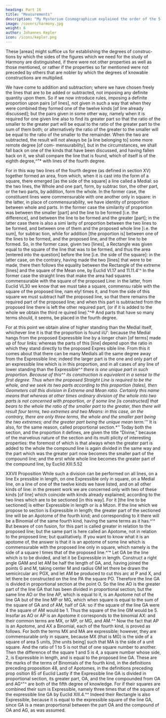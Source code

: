 ```yaml
---
heading: Part 16
title: "Measurements"
description: "My Mysterium Cosmographicum explained the order of the 5 solids in the world"
image: /covers/harmony.jpg
weight: 6
author: Johannes Kepler
icon: /icons/kepler.png
---
```



<!-- XVI Definition and Comparison -->

These [areas] might suffice us for establishing the degrees of construc­
tions by which the sides of the figures which we need for the study
of Harmony are distinguished, if there were not other properties as
well as those mentioned, or rather if the properties so far mentioned
were not preceded by others that are nobler by which the degrees of
knowable constructions are multiplied.

We have come to addition and subtraction; where we have chosen freely the lines that are to be added or subtracted, not imposing any definite quantity upon them. So if we now introduce rules, imposing a definite proportion upon pairs [of lines], not given in such a way that when they were combined they formed one of the twelve kinds
[of line already discussed]; but the pairs given in some other way, namely
when it is required for one given line also to find its greater part so
that the ratio of the smaller to the greater part will be equal to the
ratio of the greater part to the sum of them both; or alternatively the
ratio of the greater to the smaller will be equal to the ratio of the
smaller to the remainder. When the two are subtracted, the result will
not always be [a line belonging to] some more remote degree [of com-
mensurability], but in the circumstances, we shall fall back on one
of the kinds that have been discussed, and having fallen back on it,
we shall compare the line that is found, which of itself is of the eighth
degree,^"* with lines of the fourth degree.

For in this way two lines of the fourth degree (as defined in section XV) together formed an area, from which, when it is cast into the form of a square, there emerged [as the side of the square] a line called
a Medial: so the two lines, the Whole and one part, form, by subtrac­
tion, the other part, or the two parts, by addition, form the whole.
In the former case, the constituent lines were commensurable with
one another only in square: in the latter, in place of commensurability,
we have identity of proportion between whole and parts. In the former
case the similarity of proportion was between the smaller [part] and
the line to be formed [i.e. the difference], and between the line to be
formed and the greater [part]; in the latter case there is also a simi­
larity of proportion between the two lines to be formed, and between
one of them and the proposed whole line [i.e. the sum], for subtrac­
tion, while for addition [the proportion is] between one of the lines
to be formed, and the proposed line, and the other line to be formed.
So, in the former case, given two [lines], a Rectangle was given equal
to the square of the line that was to be formed, and thus the area [entered
into the question] before the line [i.e. the side of the square]: in the latter case, on the contrary, having made the two [lines] that were to
be made, there then follows the equality between the Rectangle of the
extreme [lines] and the square of the Mean one, by Euclid VI.17 and
11.11.4'^
In the former case the straight lines that make the area had squares
commensurable with the square of the proposed Line: in the latter,
from Euclid VL30 we know that we must take a square, commensu­
rable with the square of the proposed line, nam ely! times it, and from
the side of this square we must subtract half the proposed line, so
that there remains the required part of the proposed line; and when
this part is subtracted from the proposed line there is left the other
required part, (or if it is added to the whole we obtain the third re­
quired line)."^® And parts that have so many terms should, it seems,
be placed in the fourth degree.

For at this point we obtain aline of higher standing than the Medial
itself, whichever line it is that the proportion is found iiU': because
the Medial hangs from the proposed Expressible line by a longer chain
[of terms] made up of four links: whereas the parts of this [line] depend
upon the ratio in which they stand directly to the proposed Expres­
sible line. From this it comes about that there can be many Medials
all the same degree away from the Expressible line; indeed the larger
part is the one and only part of an expressible line which is in this
proportion, and in all cases of any line of lower standing than the
Expressible^*^ there is one unique part in such proportion. Because
of this^^ its construction is equivalent in a sense to the first degree.
Thus when the proposed Straight Line is required to be the whole,
and we seek its two parts according to this proportion {tales), then
Geometers call this division in Extreme and Mean ratio. Certainly
this name means that whereas at other times ordinary division of the
whole into two parts is not concerned with proportion, or if some line
[is constructed] that bears to the whole the ratio of the smaller part
to the greater, then there will result four terms, two extremes and two
Means: in this case, on the contrary, there are only three terms, the
whole and the smaller part being the two extremes; and the greater
part being the unique mean term.’’*’
It is also, for the same reason, called proportional section.*’’ Today
both the section, and the proportion it defines, are given the title
“Divine,” because of the marvelous nature of the section and its multi­
plicity of interesting properties: the foremost of which is that always
when the greater part is added to the whole the compound line is
again divided in the same way and the part which was the greater part
now becomes the smaller part of the compound line; and the erst­
while whole line becomes the greater part of the compound line, by
Euclid XIII.5.52


XXVII Proposition
While such a division can be performed on all lines, on a line Ex­
pressible in length, on one Expressible only in square, on a Medial
line, on a line of one of the twelve kinds we have listed, and on all
other kinds of line: in the present work we are concerned only with
two of these kinds [of line] which coincide with kinds already explained;
according to the two lines which are to be sectioned [in this way]. For
it [the line to be sectioned] is either Expressible in length or is a Mizon.
If the line which we propose to section is Expressible in length; the
greater part of the sectioned line will be an Apotome of the fourth
kind; and corresponding to it there will be a Binomial of the same
fourth kind, having the same terms as it has.^‘^ But beware of con­
fusion, for this part is called greater in relation to the proposed line;
but the same part is here called an Apotome, not in relation to the
proposed line; but qualitatively. If you want to know what it is an
apotome of, the answer is that it is an apotome of some line which
is commensurable with the proposed line only in square, which namely
is the side of a square I times that of the proposed line.^'*
Let GA be the line which is to be divided, and let it be Expressible in length.
Construct a right angle GAM and let AM be
half the length of GA, and, having joined the
points G and M, taking center M and radius
GM let there be drawn the semicircular arc PGX,
and let AM be produced to cut this arc at P and
X, and let there be constructed on the line PA
the square PO. Therefore the line GA is divided
in proportional section at the point O. So the line AO is the greater part of
the line GA that has been divided in proportional section; but the same line
AO or the line AP, which is equal to it, is an Apotome not of the line GA but
of the line MP or MG, which when square is equal to the sum of the square
of GA and of AM, half of GA: so if the square of the line GA were 4 the square
of AM would be 1. Thus the square of the line GM would be 5. Insofar as AO
or AP is an Apotome it corresponds to the binomial AX: and their common
terms are MX, or MP, or MG, and AM.^^
Now the fact that AP is an Apotome, and AX a Binomial, each of the fourth
kind, is proved as follows. For both the terms MX and MA are expressible; however, they are commensurable only in square, because MX (that is MG) is the
side of a square of area 5 units, [the units being] such that MA is the side
of a unit square. And the ratio of 1 to 5 is not that of one square number to
another. Then the difference of the square 1 and 5 is 4, a square number whose
side, 2, is Expressible in length, and is equal to the proposed line GA. These
are the marks of the terms of Binomials of the fourth kind, in the definitions
preceding proposition 48, and of Apotomes, in the definitions preceding prop­
osition 85 of Euclid
Lastly if the Expressible line GA is divided in proportional section, its greater
part, OA, and the line compounded from OA and AG^"^ are both of the fifth
degree of knowledge. For if their squares are combined their sum is Expressible,
namely three times that of the square of the expressible line GA by Euclid
XIII.4.^^ Indeed their Rectangle is also Expressible, because it is equal to the
expressible square of the line GA, since GA is a mean proportional between
the part OA and the compound of OA and AG, as was assumed.

